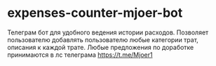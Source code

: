 # expenses-counter-mjoer-bot
Телеграм бот для удобного ведения истории расходов. Позволяет пользователю добавлять пользователю любые категории трат, описания к каждой трате. Любые предложения по доработке принимаются в лс телеграма https://t.me/Mjoer1
